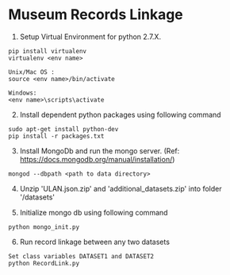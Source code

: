 # Museum Records Linkage

1. Setup Virtual Environment for python 2.7.X.

  ```
  pip install virtualenv
  virtualenv <env name>

  Unix/Mac OS : 
  source <env name>/bin/activate

  Windows:
  <env name>\scripts\activate
  ```
2. Install dependent python packages using following command
  ```
  sudo apt-get install python-dev
  pip install -r packages.txt
  ```

3. Install MongoDb and run the mongo server. (Ref: https://docs.mongodb.org/manual/installation/)
  ```
  mongod --dbpath <path to data directory>
  ```

4. Unzip 'ULAN.json.zip' and 'additional_datasets.zip' into folder '/datasets'  
 
5. Initialize mongo db using following command
  ```
  python mongo_init.py
  ```
  
6. Run record linkage between any two datasets
  ```
  Set class variables DATASET1 and DATASET2
  python RecordLink.py
  ```
